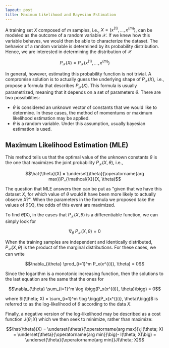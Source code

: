```yaml
---
layout: post
title: Maximum Likelihood and Bayesian Estimation
---
```


A training set $X$ composed of $m$ samples, i.e., $X = (x^{(1)}, \ldots, x^{(m)})$, can be modeled as the outcome of a random variable $\mathcal{X}$. If we knew how this variable behaves, we would then be able to characterize the dataset. The behavior of a random variable is determined by its probability distribution. Hence, we are interested in determining the distribution of $\mathcal{X}$

$$P_{\mathcal{X}}(X) = P_{\mathcal{X}}(x^{(1)}, \ldots, x^{(m)})$$

In general, however, estimating this probability function is not trivial. A compromise solution is to actually guess the underlying shape of $P_{\mathcal{X}}(X)$, i.e., propose a formula that describes $P_{\mathcal{X}}(X)$. This formula is usually parametrized, meaning that it depends on a set of parameters $\theta$. There are two possibilities:

 - $\theta$ is considered an unknown vector of constants that we would like to determine. In these cases, the method of momentums or maximum likelihood estimation may be applied.
 - $\theta$ is a random variable. Under this assumption, usually bayesian estimation is used.

## Maximum Likelihood Estimation (MLE)

This method tells us that the optimal value of the unknown constants $\theta$ is the one that maximizes the joint probability $P_{\mathcal{X}}(X, \theta)$, i.e.,

$$\hat{\theta}(X) = \underset{\theta}{\operatorname{arg max}}P_{\mathcal{X}}(X, \theta)$$

The question that MLE answers then can be put as "given that we have this dataset $X$, for which value of $\theta$ would it have been more likely to actually observe $X$?". When the parameters in the formula we proposed take the values of $\hat{\theta}(X)$, the odds of this event are maximized. 

To find $\hat{\theta}$(X), in the cases that $P_{\mathcal{X}}(X, \theta)$ is a differentiable function, we can simply look for 

$$\nabla_{\theta}\;P_{\mathcal{X}}(X, \theta) = 0$$

When the training samples are independent and identically distributed, $P_{\mathcal{X}}(X, \theta)$ is the product of the marginal distributions. For these cases, we can write 

$$\nabla_{\theta} \prod_{i=1}^m P_x(x^{(i)}, \theta) = 0$$

Since the logarithm is a monotonic increasing function, then the solutions to the last equation are the same that the ones for

$$\nabla_{\theta} \sum_{i=1}^m \log \bigg(P_x(x^{(i)}, \theta)\bigg) = 0$$

where $l(\theta; X) = \sum_{i=1}^m \log \bigg(P_x(x^{(i)}, \theta)\bigg)$ is referred to as the log-likelihood of $\theta$ according to the data $X$. 

Finally, a negative version of the log-likelihood may be described as a cost function $J(\theta; X)$ which we then seek to minimize, rather than maximize:

$$\hat{\theta}(X) = \underset{\theta}{\operatorname{arg max}}\;l(\theta; X) = \underset{\theta}{\operatorname{arg min}}\big(- l(\theta; X)\big) = \underset{\theta}{\operatorname{arg min}}J(\theta; X)$$












